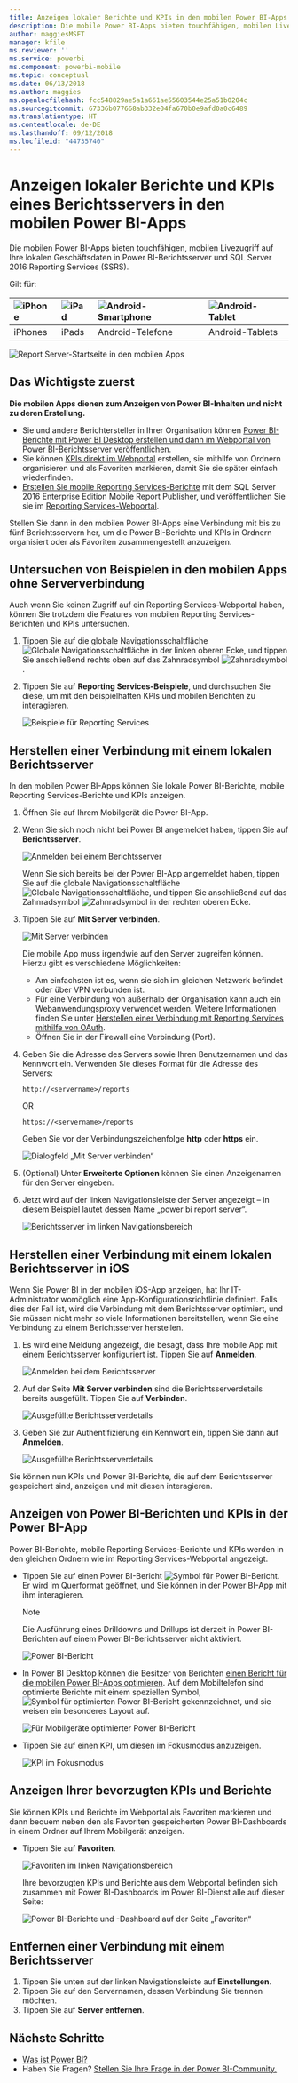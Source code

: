 ```yaml
---
title: Anzeigen lokaler Berichte und KPIs in den mobilen Power BI-Apps
description: Die mobile Power BI-Apps bieten touchfähigen, mobilen Livezugriff auf Ihre lokalen Geschäftsdaten in SQL Server Reporting Services und Power BI-Berichtsserver.
author: maggiesMSFT
manager: kfile
ms.reviewer: ''
ms.service: powerbi
ms.component: powerbi-mobile
ms.topic: conceptual
ms.date: 06/13/2018
ms.author: maggies
ms.openlocfilehash: fcc548829ae5a1a661ae55603544e25a51b0204c
ms.sourcegitcommit: 67336b077668ab332e04fa670b0e9afd0a0c6489
ms.translationtype: HT
ms.contentlocale: de-DE
ms.lasthandoff: 09/12/2018
ms.locfileid: "44735740"
---
```

# <a name="view-on-premises-report-server-reports-and-kpis-in-the-power-bi-mobile-apps"></a>Anzeigen lokaler Berichte und KPIs eines Berichtsservers in den mobilen Power BI-Apps

Die mobilen Power BI-Apps bieten touchfähigen, mobilen Livezugriff auf Ihre lokalen Geschäftsdaten in Power BI-Berichtsserver und SQL Server 2016 Reporting Services (SSRS).

Gilt für:

| ![iPhone](./media/mobile-app-ssrs-kpis-mobile-on-premises-reports/iphone-logo-50-px.png) | ![iPad](./media/mobile-app-ssrs-kpis-mobile-on-premises-reports/ipad-logo-50-px.png) | ![Android-Smartphone](./media/mobile-app-ssrs-kpis-mobile-on-premises-reports/android-phone-logo-50-px.png) | ![Android-Tablet](./media/mobile-app-ssrs-kpis-mobile-on-premises-reports/android-tablet-logo-50-px.png) |
|:--- |:--- |:--- |:--- |
| iPhones |iPads |Android-Telefone |Android-Tablets |


![Report Server-Startseite in den mobilen Apps](./media/mobile-app-ssrs-kpis-mobile-on-premises-reports/power-bi-ipad-pbi-report-server-home.png)

## <a name="first-things-first"></a>Das Wichtigste zuerst
**Die mobilen Apps dienen zum Anzeigen von Power BI-Inhalten und nicht zu deren Erstellung.**

* Sie und andere Berichtersteller in Ihrer Organisation können [Power BI-Berichte mit Power BI Desktop erstellen und dann im Webportal von Power BI-Berichtsserver veröffentlichen](../../report-server/quickstart-create-powerbi-report.md). 
* Sie können [KPIs direkt im Webportal](https://docs.microsoft.com/sql/reporting-services/working-with-kpis-in-reporting-services) erstellen, sie mithilfe von Ordnern organisieren und als Favoriten markieren, damit Sie sie später einfach wiederfinden. 
* [Erstellen Sie mobile Reporting Services-Berichte](https://docs.microsoft.com/sql/reporting-services/mobile-reports/create-mobile-reports-with-sql-server-mobile-report-publisher) mit dem SQL Server 2016 Enterprise Edition Mobile Report Publisher, und veröffentlichen Sie sie im [Reporting Services-Webportal](https://docs.microsoft.com/sql/reporting-services/web-portal-ssrs-native-mode).  

Stellen Sie dann in den mobilen Power BI-Apps eine Verbindung mit bis zu fünf Berichtsservern her, um die Power BI-Berichte und KPIs in Ordnern organisiert oder als Favoriten zusammengestellt anzuzeigen. 

## <a name="explore-samples-in-the-mobile-apps-without-a-server-connection"></a>Untersuchen von Beispielen in den mobilen Apps ohne Serververbindung
Auch wenn Sie keinen Zugriff auf ein Reporting Services-Webportal haben, können Sie trotzdem die Features von mobilen Reporting Services-Berichten und KPIs untersuchen. 

1. Tippen Sie auf die globale Navigationsschaltfläche ![Globale Navigationsschaltfläche](././media/mobile-app-ssrs-kpis-mobile-on-premises-reports/power-bi-iphone-global-nav-button.png) in der linken oberen Ecke, und tippen Sie anschließend rechts oben auf das Zahnradsymbol ![Zahnradsymbol](././media/mobile-app-ssrs-kpis-mobile-on-premises-reports/power-bi-ios-settings-icon.png).
2. Tippen Sie auf **Reporting Services-Beispiele**, und durchsuchen Sie diese, um mit den beispielhaften KPIs und mobilen Berichten zu interagieren.
   
   ![Beispiele für Reporting Services](./media/mobile-app-ssrs-kpis-mobile-on-premises-reports/power-bi-iphone-ssrs-samples.png)

## <a name="connect-to-an-on-premises-report-server"></a>Herstellen einer Verbindung mit einem lokalen Berichtsserver
In den mobilen Power BI-Apps können Sie lokale Power BI-Berichte, mobile Reporting Services-Berichte und KPIs anzeigen. 

1. Öffnen Sie auf Ihrem Mobilgerät die Power BI-App.
2. Wenn Sie sich noch nicht bei Power BI angemeldet haben, tippen Sie auf **Berichtsserver**.
   
   ![Anmelden bei einem Berichtsserver](./media/mobile-app-ssrs-kpis-mobile-on-premises-reports/power-bi-connect-to-rs-login.png)
   
   Wenn Sie sich bereits bei der Power BI-App angemeldet haben, tippen Sie auf die globale Navigationsschaltfläche ![Globale Navigationsschaltfläche](././media/mobile-app-ssrs-kpis-mobile-on-premises-reports/power-bi-iphone-global-nav-button.png), und tippen Sie anschließend auf das Zahnradsymbol ![Zahnradsymbol](././media/mobile-app-ssrs-kpis-mobile-on-premises-reports/power-bi-ios-settings-icon.png) in der rechten oberen Ecke.
3. Tippen Sie auf **Mit Server verbinden**.
   
    ![Mit Server verbinden](./media/mobile-app-ssrs-kpis-mobile-on-premises-reports/power-bi-android-server-sign-in.png)

     Die mobile App muss irgendwie auf den Server zugreifen können. Hierzu gibt es verschiedene Möglichkeiten:

    - Am einfachsten ist es, wenn sie sich im gleichen Netzwerk befindet oder über VPN verbunden ist.
    - Für eine Verbindung von außerhalb der Organisation kann auch ein Webanwendungsproxy verwendet werden. Weitere Informationen finden Sie unter [Herstellen einer Verbindung mit Reporting Services mithilfe von OAuth](mobile-oauth-ssrs.md). 
    - Öffnen Sie in der Firewall eine Verbindung (Port).

1. Geben Sie die Adresse des Servers sowie Ihren Benutzernamen und das Kennwort ein. Verwenden Sie dieses Format für die Adresse des Servers:
   
     `http://<servername>/reports`
   
     OR
   
     `https://<servername>/reports`
   
   Geben Sie vor der Verbindungszeichenfolge **http** oder **https** ein.
   
    ![Dialogfeld „Mit Server verbinden“](./media/mobile-app-ssrs-kpis-mobile-on-premises-reports/power-bi-ios-connect-to-server-dialog.png)
5. (Optional) Unter **Erweiterte Optionen** können Sie einen Anzeigenamen für den Server eingeben.
6. Jetzt wird auf der linken Navigationsleiste der Server angezeigt – in diesem Beispiel lautet dessen Name „power bi report server“.
   
   ![Berichtsserver im linken Navigationsbereich](./media/mobile-app-ssrs-kpis-mobile-on-premises-reports/power-bi-iphone-left-nav-report-server.png)

## <a name="connect-to-an-on-premises-report-server-in-ios"></a>Herstellen einer Verbindung mit einem lokalen Berichtsserver in iOS

Wenn Sie Power BI in der mobilen iOS-App anzeigen, hat Ihr IT-Administrator womöglich eine App-Konfigurationsrichtlinie definiert. Falls dies der Fall ist, wird die Verbindung mit dem Berichtsserver optimiert, und Sie müssen nicht mehr so viele Informationen bereitstellen, wenn Sie eine Verbindung zu einem Berichtsserver herstellen. 

1. Es wird eine Meldung angezeigt, die besagt, dass Ihre mobile App mit einem Berichtsserver konfiguriert ist. Tippen Sie auf **Anmelden**.

    ![Anmelden bei dem Berichtsserver](./media/mobile-app-ssrs-kpis-mobile-on-premises-reports/power-bi-config-server-sign-in.png)

2.  Auf der Seite **Mit Server verbinden** sind die Berichtsserverdetails bereits ausgefüllt. Tippen Sie auf **Verbinden**.

    ![Ausgefüllte Berichtsserverdetails](./media/mobile-app-ssrs-kpis-mobile-on-premises-reports/power-bi-ios-remote-configure-connect-server.png)

3. Geben Sie zur Authentifizierung ein Kennwort ein, tippen Sie dann auf **Anmelden**. 

    ![Ausgefüllte Berichtsserverdetails](./media/mobile-app-ssrs-kpis-mobile-on-premises-reports/power-bi-config-server-address.png)

Sie können nun KPIs und Power BI-Berichte, die auf dem Berichtsserver gespeichert sind, anzeigen und mit diesen interagieren.

## <a name="view-power-bi-reports-and-kpis-in-the-power-bi-app"></a>Anzeigen von Power BI-Berichten und KPIs in der Power BI-App
Power BI-Berichte, mobile Reporting Services-Berichte und KPIs werden in den gleichen Ordnern wie im Reporting Services-Webportal angezeigt. 

* Tippen Sie auf einen Power BI-Bericht ![Symbol für Power BI-Bericht](./media/mobile-app-ssrs-kpis-mobile-on-premises-reports/power-bi-rs-mobile-report-icon.png). Er wird im Querformat geöffnet, und Sie können in der Power BI-App mit ihm interagieren.

    > [!NOTE]
  > Die Ausführung eines Drilldowns und Drillups ist derzeit in Power BI-Berichten auf einem Power BI-Berichtsserver nicht aktiviert.
  
    ![Power BI-Bericht](./media/mobile-app-ssrs-kpis-mobile-on-premises-reports/power-bi-iphone-report-server-report.png)
* In Power BI Desktop können die Besitzer von Berichten [einen Bericht für die mobilen Power BI-Apps optimieren](../../desktop-create-phone-report.md). Auf dem Mobiltelefon sind optimierte Berichte mit einem speziellen Symbol, ![Symbol für optimierten Power BI-Bericht](./media/mobile-app-ssrs-kpis-mobile-on-premises-reports/power-bi-rs-mobile-optimized-icon.png) gekennzeichnet, und sie weisen ein besonderes Layout auf.
  
    ![Für Mobilgeräte optimierter Power BI-Bericht](./media/mobile-app-ssrs-kpis-mobile-on-premises-reports/power-bi-rs-mobile-optimized-report.png)
* Tippen Sie auf einen KPI, um diesen im Fokusmodus anzuzeigen.
  
    ![KPI im Fokusmodus](./media/mobile-app-ssrs-kpis-mobile-on-premises-reports/pbi_ipad_ssmrp_tile.png)

## <a name="view-your-favorite-kpis-and-reports"></a>Anzeigen Ihrer bevorzugten KPIs und Berichte
Sie können KPIs und Berichte im Webportal als Favoriten markieren und dann bequem neben den als Favoriten gespeicherten Power BI-Dashboards in einem Ordner auf Ihrem Mobilgerät anzeigen.

* Tippen Sie auf **Favoriten**.
  
   ![Favoriten im linken Navigationsbereich](./media/mobile-app-ssrs-kpis-mobile-on-premises-reports/power-bi-ipad-faves-pbi-report-server-update.png)
  
   Ihre bevorzugten KPIs und Berichte aus dem Webportal befinden sich zusammen mit Power BI-Dashboards im Power BI-Dienst alle auf dieser Seite:
  
   ![Power BI-Berichte und -Dashboard auf der Seite „Favoriten“](./media/mobile-app-ssrs-kpis-mobile-on-premises-reports/power-bi-ipad-favorites.png)

## <a name="remove-a-connection-to-a-report-server"></a>Entfernen einer Verbindung mit einem Berichtsserver
1. Tippen Sie unten auf der linken Navigationsleiste auf **Einstellungen**.
2. Tippen Sie auf den Servernamen, dessen Verbindung Sie trennen möchten.
3. Tippen Sie auf **Server entfernen**.

## <a name="next-steps"></a>Nächste Schritte
* [Was ist Power BI?](../../power-bi-overview.md)  
* Haben Sie Fragen? [Stellen Sie Ihre Frage in der Power BI-Community.](http://community.powerbi.com/)

